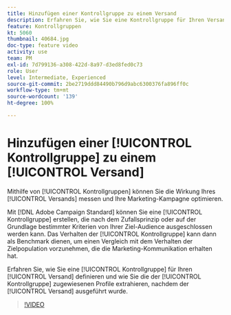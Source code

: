 ```yaml
---
title: Hinzufügen einer Kontrollgruppe zu einem Versand
description: Erfahren Sie, wie Sie eine Kontrollgruppe für Ihren Versand definieren und wie Sie die der Kontrollgruppe zugewiesenen Profile extrahieren, nachdem der Versand ausgeführt wurde.
feature: Kontrollgruppen
kt: 5060
thumbnail: 40684.jpg
doc-type: feature video
activity: use
team: PM
exl-id: 7d799136-a308-422d-8a97-d3ed8fed0c73
role: User
level: Intermediate, Experienced
source-git-commit: 2be2719ddd84490b796d9abc6300376fa896ff0c
workflow-type: tm+mt
source-wordcount: '139'
ht-degree: 100%

---
```


# Hinzufügen einer [!UICONTROL Kontrollgruppe] zu einem [!UICONTROL Versand]

Mithilfe von [!UICONTROL Kontrollgruppen] können Sie die Wirkung Ihres [!UICONTROL Versands] messen und Ihre Marketing-Kampagne optimieren.

Mit [!DNL Adobe Campaign Standard] können Sie eine [!UICONTROL Kontrollgruppe] erstellen, die nach dem Zufallsprinzip oder auf der Grundlage bestimmter Kriterien von Ihrer Ziel-Audience ausgeschlossen werden kann. Das Verhalten der [!UICONTROL Kontrollgruppe] kann dann als Benchmark dienen, um einen Vergleich mit dem Verhalten der Zielpopulation vorzunehmen, die die Marketing-Kommunikation erhalten hat.

Erfahren Sie, wie Sie eine [!UICONTROL Kontrollgruppe] für Ihren [!UICONTROL Versand] definieren und wie Sie die der [!UICONTROL Kontrollgruppe] zugewiesenen Profile extrahieren, nachdem der [!UICONTROL Versand] ausgeführt wurde.

>[!VIDEO](https://video.tv.adobe.com/v/40684?quality=12)
